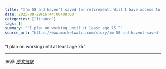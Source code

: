 ```yaml
---
title: "I’m 58 and haven’t saved for retirement. Will I have access to my 401(k) money before I retire?"
date: 2025-08-29T16:44:00+08:00
categories: ["finance"]
tags: []
summary: "“I plan on working until at least age 75.”"
source_url: "https://www.marketwatch.com/story/im-58-and-havent-saved-for-retirement-will-i-have-access-to-my-401-k-money-before-i-retire-569ba474?mod=mw_rss_topstories"
---
```


“I plan on working until at least age 75.”

---

*来源: [原文链接](https://www.marketwatch.com/story/im-58-and-havent-saved-for-retirement-will-i-have-access-to-my-401-k-money-before-i-retire-569ba474?mod=mw_rss_topstories)*
